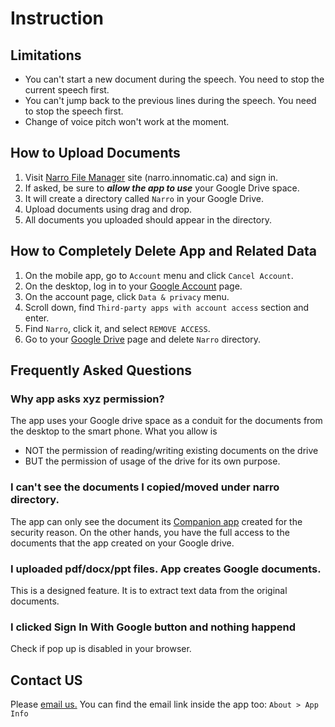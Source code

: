# Instruction


## Limitations

* You can't start a new document during the speech. You need to stop 
the current speech first.
* You can't jump back to the previous lines during the speech. You need to stop 
the speech first.
* Change of voice pitch won't work at the moment.

## How to Upload Documents

1. Visit 
<a href="https://narro.innomatic.ca/" target="_blank">Narro File Manager</a>
site (narro.innomatic.ca) and sign in.
2. If asked, be sure to ***allow the app to use*** your Google Drive space.
3. It will create a directory called `Narro` in your Google Drive.
4. Upload documents using drag and drop.
5. All documents you uploaded should appear in the directory.

## How to Completely Delete App and Related Data

1. On the mobile app, go to `Account` menu and click `Cancel Account`.
2. On the desktop, log in to your 
<a href="https://myaccount.google.com/" target="_blank">Google Account</a> page.
3. On the account page, click `Data & privacy` menu.
4. Scroll down, find `Third-party apps with account access` section and enter.
5. Find `Narro`, click it, and select `REMOVE ACCESS`.
6. Go to your 
<a href="https://drive.google.com/" target="_blank">Google Drive</a> page
and delete `Narro` directory.


## Frequently Asked Questions

### Why app asks xyz permission?

The app uses your Google drive space as a conduit for the documents from the
desktop to the smart phone. What you allow is

* NOT the permission of reading/writing existing documents on the drive
* BUT the permission of usage of the drive for its own purpose.

### I can't see the documents I copied/moved under narro directory.

The app can only see the document its 
<a href="https://narro.innomatic.ca/" target="_blank">Companion app</a>
created for the security reason.
On the other hands, you have the full access to the documents that the app 
created on your Google drive.

### I uploaded pdf/docx/ppt files. App creates Google documents.

This is a designed feature. It is to extract text data from the original documents.

### I clicked Sign In With Google button and nothing happend

Check if pop up is disabled in your browser.

## Contact US

Please [email us.](mailto:nuntium.ubique@innomatic.ca)
You can find the email link inside the app too: `About > App Info`